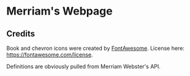 # Merriam's Webpage

## Credits

Book and chevron icons were created by [FontAwesome](fontawesome.com). License here: https://fontawesome.com/license.

Definitions are obviously pulled from Merriam Webster's API.
